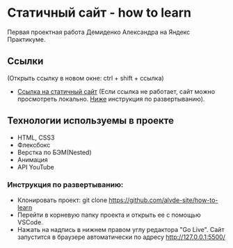 # Статичный сайт - how to learn
Первая проектная работа Демиденко Александра на Яндекс Практикуме.

## Ссылки
(Открыть ссылку в новом окне: ctrl + shift + ссылка)
* [Ссылка на статичный сайт](https://strange-match.surge.sh/) (Если ссылка не работает, сайт можно просмотреть локально. [Ниже](#инструкция-по-развертыванию) инструкция по развертыванию).

## Технологии используемы в проекте
* HTML, CSS3
* Флексбокс
* Верстка по БЭМ(Nested)
* Анимация
* API YouTube

### Инструкция по развертыванию:
* Клонировать проект: git clone https://github.com/alvde-site/how-to-learn
* Перейти в корневую папку проекта и открыть ее с помощью VSCode.
* Нажать на надпись в нижнем правом углу редактора "Go Live". Сайт запустится в браузере автоматически по адресу http://127.0.0.1:5500/
